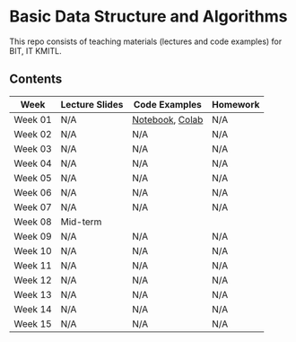 # Basic Data Structure and Algorithms

This repo consists of teaching materials (lectures and code examples) for BIT, IT KMITL.

## Contents
|Week|Lecture Slides|Code Examples|Homework|
|---|---|---|---|
|Week 01| N/A |[Notebook](https://nbviewer.jupyter.org/github/noswolf/DSA_BIT/blob/master/Week1/DSA_Week1.ipynb), [Colab](https://colab.research.google.com/github/noswolf/DSA_BIT/blob/master/Week1/DSA_Week1.ipynb)| N/A |
|Week 02| N/A | N/A | N/A |
|Week 03| N/A | N/A | N/A |
|Week 04| N/A | N/A | N/A |
|Week 05| N/A | N/A | N/A |
|Week 06| N/A | N/A | N/A |
|Week 07| N/A | N/A | N/A |
|Week 08| Mid-term |
|Week 09| N/A | N/A | N/A |
|Week 10| N/A | N/A | N/A |
|Week 11| N/A | N/A | N/A |
|Week 12| N/A | N/A | N/A |
|Week 13| N/A | N/A | N/A |
|Week 14| N/A | N/A | N/A |
|Week 15| N/A | N/A | N/A |
